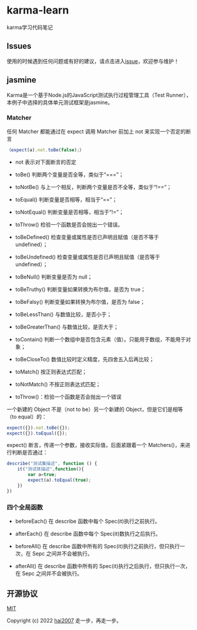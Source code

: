 # karma-learn
karma学习代码笔记

## Issues
使用的时候遇到任何问题或有好的建议，请点击进入[issue](https://github.com/agile-contrib/karma-learn/issues)，欢迎参与维护！

## jasmine

Karma是一个基于Node.js的JavaScript测试执行过程管理工具（Test Runner），本例子中选择的具体单元测试框架是jasmine。

### Matcher

任何 Matcher 都能通过在 expect 调用 Matcher 前加上 not 来实现一个否定的断言

```js
（expect(a).not.toBe(false);）
```

- not 表示对下面断言的否定

- toBe() 判断两个变量是否全等，类似于“===”；

- toNotBe() 与上一个相反，判断两个变量是否不全等，类似于“!==”；

- toEqual() 判断变量是否相等，相当于“==”；

- toNotEqual() 判断变量是否相等，相当于“!=”；

- toThrow() 检验一个函数是否会抛出一个错误。

- toBeDefined() 检查变量或属性是否已声明且赋值（是否不等于 undefined）；

- toBeUndefined() 检查变量或属性是否已声明且赋值（是否等于 undefined）；

- toBeNull() 判断变量是否为 null；

- toBeTruthy() 判断变量如果转换为布尔值，是否为 true；

- toBeFalsy() 判断变量如果转换为布尔值，是否为 false；

- toBeLessThan() 与数值比较，是否小于；

- toBeGreaterThan() 与数值比较，是否大于；

- toContain() 判断一个数组中是否包含元素（值）。只能用于数组，不能用于对象；

- toBeCloseTo() 数值比较时定义精度，先四舍五入后再比较；

- toMatch() 按正则表达式匹配；

- toNotMatch() 不按正则表达式匹配；

- toThrow()：检验一个函数是否会抛出一个错误

一个新建的 Object 不是（not to be）另一个新建的 Object，但是它们是相等（to equal）的：

```js
expect({}).not.toBe({});
expect({}).toEqual({});
```

expect() 断言，传递一个参数，接收实际值，后面紧跟着一个 Matchers()，来进行判断是否通过：

```js
describe("测试集描述", function () {
    it("测试体描述",function(){
        var a=true;
        expect(a).toEqual(true);
    })
})
```

### 四个全局函数

- beforeEach() 在 describe 函数中每个 Spec(it)执行之前执行。

- afterEach() 在 describe 函数中每个 Spec(it)数执行之后执行。

- beforeAll() 在 describe 函数中所有的 Spec(it)执行之前执行，但只执行一次，在 Sepc 之间并不会被执行。

- afterAll() 在 describe 函数中所有的 Spec(it)执行之后执行，但只执行一次，在 Sepc 之间并不会被执行。

开源协议
---------------------------------------
[MIT](https://github.com/agile-contrib/karma-learn/blob/master/LICENSE)

Copyright (c) 2022 [hai2007](https://hai2007.gitee.io/sweethome/) 走一步，再走一步。
